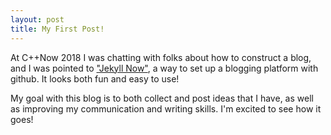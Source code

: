 ```yaml
---
layout: post
title: My First Post!
---
```


At C++Now 2018 I was chatting with folks about how to construct a blog, and I was pointed to ["Jekyll Now"](https://github.com/barryclark/jekyll-now), a way to set up a blogging platform with github.  It looks both fun and easy to use!

My goal with this blog is to both collect and post ideas that I have, as well as improving my communication and writing skills.  I'm excited to see how it goes!



